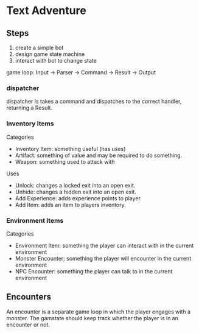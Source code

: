 # Text Adventure

## Steps

1. create a simple bot
2. design game state machine
3. interact with bot to change state

game loop:
Input -> Parser -> Command -> Result -> Output

### dispatcher

dispatcher is takes a command and dispatches to the correct handler, returning a Result.

### Inventory Items

Categories

- Inventory Item: something useful (has uses)
- Artifact: something of value and may be required to do something.
- Weapon: something used to attack with

Uses

- Unlock: changes a locked exit into an open exit.
- Unhide: changes a hidden exit into an open exit.
- Add Experience: adds experience points to player.
- Add Item: adds an item to players inventory.

### Environment Items

Categories

- Environment Item: something the player can interact with in the current environment
- Monster Encounter: something the player will encounter in the current environment
- NPC Encounter: something the player can talk to in the current environment

## Encounters

An encounter is a separate game loop in which the player engages with a monster.  The gamstate should keep track whether the player is in an encounter or not.
